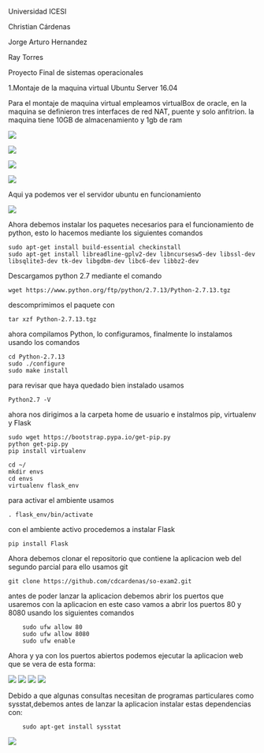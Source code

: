 Universidad ICESI

Christian Cárdenas

Jorge Arturo Hernandez

Ray Torres

Proyecto Final de sistemas operacionales

1.Montaje de la maquina virtual Ubuntu Server 16.04 

Para el montaje de maquina virtual empleamos virtualBox de oracle, en la maquina se definieron tres interfaces de red NAT, 
puente y solo anfitrion. la maquina tiene 10GB de almacenamiento y 1gb de ram

![][1]

![][2]

![][3]

![][4]

Aqui ya podemos ver el servidor ubuntu en funcionamiento


![][5]

Ahora debemos instalar los paquetes necesarios para el funcionamiento de python, esto lo hacemos mediante los siguientes comandos

    sudo apt-get install build-essential checkinstall
    sudo apt-get install libreadline-gplv2-dev libncursesw5-dev libssl-dev libsqlite3-dev tk-dev libgdbm-dev libc6-dev libbz2-dev

Descargamos python 2.7 mediante el comando

    wget https://www.python.org/ftp/python/2.7.13/Python-2.7.13.tgz

descomprimimos el paquete con

    tar xzf Python-2.7.13.tgz
    
ahora compilamos Python, lo configuramos, finalmente lo instalamos usando los comandos

    cd Python-2.7.13
    sudo ./configure
    sudo make install

para revisar que haya quedado bien instalado usamos

    Python2.7 -V
    
ahora nos dirigimos a la carpeta home de usuario e instalmos  pip, virtualenv y Flask

    sudo wget https://bootstrap.pypa.io/get-pip.py
    python get-pip.py
    pip install virtualenv
    
    cd ~/
    mkdir envs
    cd envs
    virtualenv flask_env
    
para activar el ambiente usamos

    . flask_env/bin/activate
  
con el ambiente activo procedemos a instalar Flask

    pip install Flask
    
Ahora debemos clonar el repositorio que contiene la aplicacion web del segundo parcial para ello usamos git

    git clone https://github.com/cdcardenas/so-exam2.git
    
antes de poder lanzar la aplicacion debemos abrir los puertos que usaremos con la aplicacion en este caso vamos a abrir los puertos 80 y 8080 usando los siguientes comandos

        sudo ufw allow 80
        sudo ufw allow 8080
        sudo ufw enable
        
Ahora y ya con los puertos abiertos podemos ejecutar la aplicacion web
que se vera de esta forma:

![][6]
![][7]
![][8]
![][9]

Debido  a que algunas consultas necesitan de programas particulares como sysstat,debemos antes de lanzar la aplicacion instalar estas dependencias con:

        sudo apt-get install sysstat

![][10]


        





  



[1]: images/1.PNG
[2]: images/2.PNG
[3]: images/3.PNG
[4]: images/4.PNG
[5]: images/5.PNG
[6]: images/6.PNG
[7]: images/7.PNG
[8]: images/8.PNG
[9]: images/9.PNG
[10]: images/10.PNG


